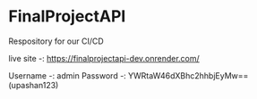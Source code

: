 # FinalProjectAPI
Respository for our CI/CD 

live site -: https://finalprojectapi-dev.onrender.com/

Username -: admin
Password -: YWRtaW46dXBhc2hhbjEyMw== (upashan123)

